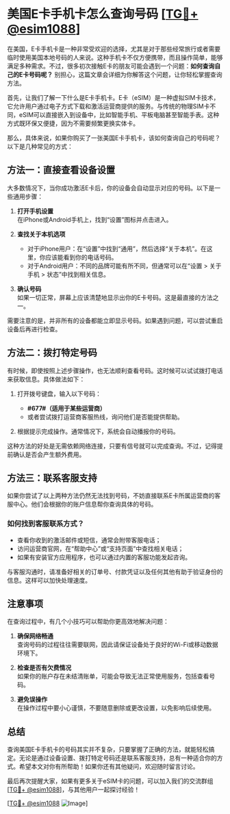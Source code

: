 # 美国E卡手机卡怎么查询号码 [[TG💪+ @esim1088](https://t.me/s/esim1088)]

在美国，E卡手机卡是一种非常受欢迎的选择，尤其是对于那些经常旅行或者需要临时使用美国本地号码的人来说。这种手机卡不仅方便携带，而且操作简单，能够满足多种需求。不过，很多初次接触E卡的朋友可能会遇到一个问题：**如何查询自己的E卡号码呢？** 别担心，这篇文章会详细为你解答这个问题，让你轻松掌握查询方法。

首先，让我们了解一下什么是E卡手机卡。E卡（eSIM）是一种虚拟SIM卡技术，它允许用户通过电子方式下载和激活运营商提供的服务。与传统的物理SIM卡不同，eSIM可以直接嵌入到设备中，比如智能手机、平板电脑甚至智能手表。这种方式既环保又便捷，因为不需要频繁更换实体卡。

那么，具体来说，如果你购买了一张美国E卡手机卡，该如何查询自己的号码呢？以下是几种常见的方式：

## 方法一：直接查看设备设置

大多数情况下，当你成功激活E卡后，你的设备会自动显示对应的号码。以下是一些通用步骤：

1. **打开手机设置**  
   在iPhone或Android手机上，找到“设置”图标并点击进入。

2. **查找关于本机选项**  
   - 对于iPhone用户：在“设置”中找到“通用”，然后选择“关于本机”。在这里，你应该能看到你的电话号码。
   - 对于Android用户：不同的品牌可能有所不同，但通常可以在“设置 > 关于手机 > 状态”中找到相关信息。

3. **确认号码**  
   如果一切正常，屏幕上应该清楚地显示出你的E卡号码。这是最直接的方法之一。

需要注意的是，并非所有的设备都能立即显示号码。如果遇到问题，可以尝试重启设备后再进行检查。

## 方法二：拨打特定号码

有时候，即使按照上述步骤操作，也无法顺利查看号码。这时候可以试试拨打电话来获取信息。具体做法如下：

1. 打开拨号键盘，输入以下号码：
   - **#677#（适用于某些运营商）**
   - 或者尝试拨打运营商客服热线，询问他们是否能提供帮助。

2. 根据提示完成操作。通常情况下，系统会自动播报你的号码。

这种方法的好处是无需依赖网络连接，只要有信号就可以完成查询。不过，记得提前确认是否会产生额外费用。

## 方法三：联系客服支持

如果你尝试了以上两种方法仍然无法找到号码，不妨直接联系E卡所属运营商的客服中心。他们会根据你的账户信息帮你查询具体的号码。

### 如何找到客服联系方式？
- 查看你收到的激活邮件或短信，通常会附带客服电话；
- 访问运营商官网，在“帮助中心”或“支持页面”中查找相关电话；
- 如果有安装官方应用程序，也可以通过内置的客服功能发起咨询。

与客服沟通时，请准备好相关的订单号、付款凭证以及任何其他有助于验证身份的信息。这样可以加快处理速度。

## 注意事项

在查询过程中，有几个小技巧可以帮助你更高效地解决问题：

1. **确保网络畅通**  
   查询号码的过程往往需要联网，因此请保证设备处于良好的Wi-Fi或移动数据环境下。

2. **检查是否有欠费情况**  
   如果你的账户存在未结清账单，可能会导致无法正常使用服务，包括查看号码。

3. **避免误操作**  
   在操作过程中要小心谨慎，不要随意删除或更改设置，以免影响后续使用。

## 总结

查询美国E卡手机卡的号码其实并不复杂，只要掌握了正确的方法，就能轻松搞定。无论是通过设备设置、拨打特定号码还是联系客服支持，总有一种适合你的方式。希望本文对你有所帮助！如果你还有其他疑问，欢迎随时留言讨论。

最后再次提醒大家，如果有更多关于eSIM卡的问题，可以加入我们的交流群组[[TG💪+ @esim1088](https://t.me/s/esim1088)]，与其他用户一起探讨经验！

[[TG💪+ @esim1088](https://t.me/s/esim1088) ![Image](https://i.postimg.cc/4NQfJmqS/Snipaste-2025-05-13-00-14-12.png)]
